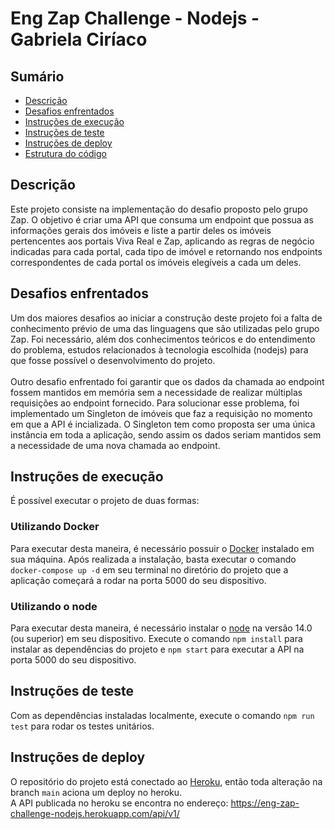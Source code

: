 # Eng Zap Challenge - Nodejs - Gabriela Ciríaco

## Sumário
- [Descrição](#descricao)
- [Desafios enfrentados](#desafios-enfrentados)
- [Instruções de execução](#instrucoes-de-execucao)
- [Instruções de teste](#instrucoes-de-teste)
- [Instruções de deploy](#instrucoes-de-deploy)
- [Estrutura do código](#estrutura-do-codigo)

## Descrição

Este projeto consiste na implementação do desafio proposto pelo grupo Zap. O objetivo é criar uma API que consuma um endpoint que possua as informações gerais dos imóveis e liste a partir deles os imóveis pertencentes aos portais Viva Real e Zap, aplicando as regras de negócio indicadas para cada portal, cada tipo de imóvel e retornando nos endpoints correspondentes de cada portal os imóveis elegíveis a cada um deles.

## Desafios enfrentados

Um dos maiores desafios ao iniciar a construção deste projeto foi a falta de conhecimento prévio de uma das linguagens que são utilizadas pelo grupo Zap. Foi necessário, além dos conhecimentos teóricos e do entendimento do problema, estudos relacionados à tecnologia escolhida (nodejs) para que fosse possível o desenvolvimento do projeto.
<br>
<br>
Outro desafio enfrentado foi garantir que os dados da chamada ao endpoint fossem mantidos em memória sem a necessidade de realizar múltiplas requisições ao endpoint fornecido. Para solucionar esse problema, foi implementado um Singleton de imóveis que faz a requisição no momento em que a API é incializada. O Singleton tem como proposta ser uma única instância em toda a aplicação, sendo assim os dados seriam mantidos sem a necessidade de uma nova chamada ao endpoint.


## Instruções de execução

É possível executar o projeto de duas formas:

### Utilizando Docker

Para executar desta maneira, é necessário possuir o [Docker](https://docs.docker.com/engine/install/) instalado em sua máquina. Após realizada a instalação, basta executar o comando `docker-compose up -d` em seu terminal no diretório do projeto que a aplicação começará a rodar na porta 5000 do seu dispositivo.

### Utilizando o node

Para executar desta maneira, é necessário instalar o [node](https://nodejs.org/en/download/) na versão 14.0 (ou superior) em seu dispositivo. Execute o comando `npm install` para instalar as dependências do projeto e `npm start` para executar a API na porta 5000 do seu dispositivo.

## Instruções de teste

Com as dependências instaladas localmente, execute o comando `npm run test` para rodar os testes unitários.

## Instruções de deploy

O repositório do projeto está conectado ao [Heroku](https://www.heroku.com/), então toda alteração na branch `main` aciona um deploy no heroku. 
<br>
A API publicada no heroku se encontra no endereço: https://eng-zap-challenge-nodejs.herokuapp.com/api/v1/


